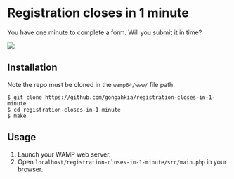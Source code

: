 # Registration closes in 1 minute

You have one minute to complete a form. Will you submit it in time?

![](https://media4.giphy.com/media/ule4vhcY1xEKQ/200w.gif?cid=6c09b952tr4do59upn7768zltitkn4y8p3m0o66ucvwhe45l&ep=v1_gifs_search&rid=200w.gif&ct=g)

## Installation

Note the repo must be cloned in the `wamp64/www/` file path.

```console
$ git clone https://github.com/gongahkia/registration-closes-in-1-minute
$ cd registration-closes-in-1-minute
$ make
```

## Usage

1. Launch your WAMP web server.
2. Open `localhost/registration-closes-in-1-minute/src/main.php` in your browser.
